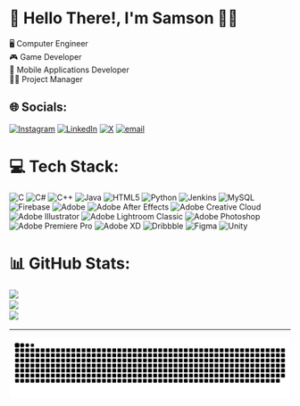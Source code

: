 # 💫 Hello There!, I'm Samson 👋🏼
🖥️ Computer Engineer<br>🎮 Game Developer<br>📱 Mobile Applications Developer<br>👨‍💼 Project Manager


## 🌐 Socials:
[![Instagram](https://img.shields.io/badge/Instagram-%23E4405F.svg?logo=Instagram&logoColor=white)](https://instagram.com/samson_mathews) [![LinkedIn](https://img.shields.io/badge/LinkedIn-%230077B5.svg?logo=linkedin&logoColor=white)](https://linkedin.com/in/samsonmathews) [![X](https://img.shields.io/badge/X-black.svg?logo=X&logoColor=white)](https://x.com/samson_mathews) [![email](https://img.shields.io/badge/Email-D14836?logo=gmail&logoColor=white)](mailto:samsonmmathews@gmail.com) 

# 💻 Tech Stack:
![C](https://img.shields.io/badge/c-%2300599C.svg?style=plastic&logo=c&logoColor=white) ![C#](https://img.shields.io/badge/c%23-%23239120.svg?style=plastic&logo=csharp&logoColor=white) ![C++](https://img.shields.io/badge/c++-%2300599C.svg?style=plastic&logo=c%2B%2B&logoColor=white) ![Java](https://img.shields.io/badge/java-%23ED8B00.svg?style=plastic&logo=openjdk&logoColor=white) ![HTML5](https://img.shields.io/badge/html5-%23E34F26.svg?style=plastic&logo=html5&logoColor=white) ![Python](https://img.shields.io/badge/python-3670A0?style=plastic&logo=python&logoColor=ffdd54) ![Jenkins](https://img.shields.io/badge/jenkins-%232C5263.svg?style=plastic&logo=jenkins&logoColor=white) ![MySQL](https://img.shields.io/badge/mysql-4479A1.svg?style=plastic&logo=mysql&logoColor=white) ![Firebase](https://img.shields.io/badge/firebase-a08021?style=plastic&logo=firebase&logoColor=ffcd34) ![Adobe](https://img.shields.io/badge/adobe-%23FF0000.svg?style=plastic&logo=adobe&logoColor=white) ![Adobe After Effects](https://img.shields.io/badge/Adobe%20After%20Effects-9999FF.svg?style=plastic&logo=Adobe%20After%20Effects&logoColor=white) ![Adobe Creative Cloud](https://img.shields.io/badge/Adobe%20Creative%20Cloud-DA1F26.svg?style=plastic&logo=Adobe%20Creative%20Cloud&logoColor=white) ![Adobe Illustrator](https://img.shields.io/badge/adobe%20illustrator-%23FF9A00.svg?style=plastic&logo=adobe%20illustrator&logoColor=white) ![Adobe Lightroom Classic](https://img.shields.io/badge/Adobe%20Lightroom%20Classic-31A8FF.svg?style=plastic&logo=Adobe%20Lightroom%20Classic&logoColor=white) ![Adobe Photoshop](https://img.shields.io/badge/adobe%20photoshop-%2331A8FF.svg?style=plastic&logo=adobe%20photoshop&logoColor=white) ![Adobe Premiere Pro](https://img.shields.io/badge/Adobe%20Premiere%20Pro-9999FF.svg?style=plastic&logo=Adobe%20Premiere%20Pro&logoColor=white) ![Adobe XD](https://img.shields.io/badge/Adobe%20XD-470137?style=plastic&logo=Adobe%20XD&logoColor=#FF61F6) ![Dribbble](https://img.shields.io/badge/Dribbble-EA4C89?style=plastic&logo=dribbble&logoColor=white) ![Figma](https://img.shields.io/badge/figma-%23F24E1E.svg?style=plastic&logo=figma&logoColor=white) ![Unity](https://img.shields.io/badge/unity-%23000000.svg?style=plastic&logo=unity&logoColor=white)
# 📊 GitHub Stats:
![](https://github-readme-stats.vercel.app/api?username=samsonmmathews&theme=dark&hide_border=false&include_all_commits=false&count_private=false)<br/>
![](https://nirzak-streak-stats.vercel.app/?user=samsonmmathews&theme=dark&hide_border=false)<br/>
![](https://github-readme-stats.vercel.app/api/top-langs/?username=samsonmmathews&theme=dark&hide_border=false&include_all_commits=false&count_private=false&layout=compact)

<!--## 🏆 GitHub Trophies
![](https://github-profile-trophy.vercel.app/?username=samsonmmathews&theme=radical&no-frame=false&no-bg=true&margin-w=4)

### ✍️ Random Dev Quote
![](https://quotes-github-readme.vercel.app/api?type=horizontal&theme=radical)-->

---
<!--[![Years Badge](https://badges.pufler.dev/years/samsonmmathews)](https://badges.pufler.dev)-->

<picture>
  <source media="(prefers-color-scheme: dark)" srcset="https://raw.githubusercontent.com/samsonmmathews/samsonmmathews/output/github-snake-dark.svg" />
  <source media="(prefers-color-scheme: light)" srcset="https://raw.githubusercontent.com/samsonmmathews/samsonmmathews/output/github-snake.svg" />
  <img alt="github-snake" src="https://raw.githubusercontent.com/samsonmmathews/samsonmmathews/output/github-snake.svg" />
</picture>
